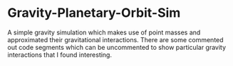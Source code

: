 # Gravity-Planetary-Orbit-Sim

A simple gravity simulation which makes use of point masses and approximated their gravitational interactions.
There are some commented out code segments which can be uncommented to show particular gravity interactions that I found interesting.
